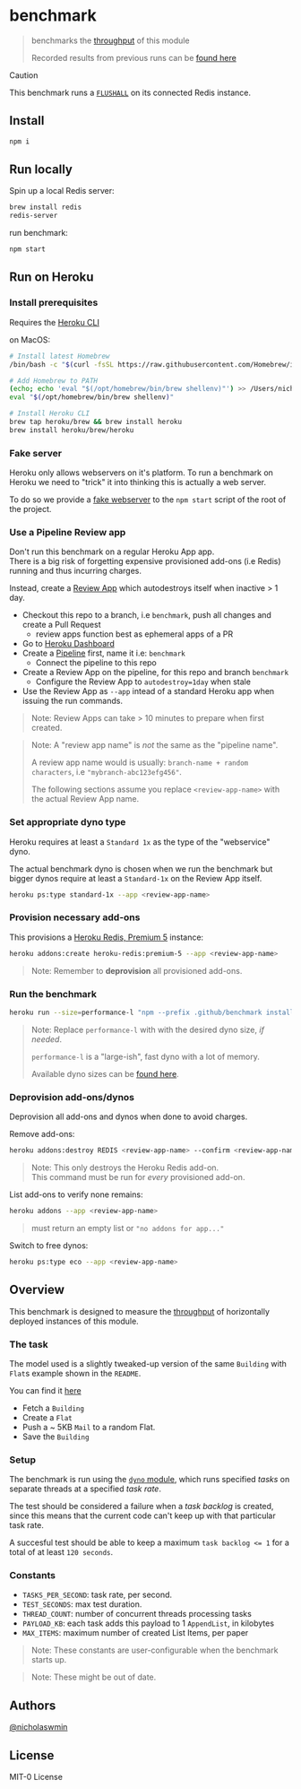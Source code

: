 # benchmark

> benchmarks the [throughput][throughput] of this module
>
> Recorded results from previous runs can be [found here][results]

> [!CAUTION]
> This benchmark runs a [`FLUSHALL`][flushall] on its connected Redis instance.

## Install

```bash
npm i
```

## Run locally

Spin up a local Redis server:

```bash
brew install redis
redis-server
```

run benchmark:

```bash
npm start
```

## Run on Heroku

### Install prerequisites

Requires the [Heroku CLI][heroku-cli]

on MacOS:

```bash
# Install latest Homebrew
/bin/bash -c "$(curl -fsSL https://raw.githubusercontent.com/Homebrew/install/HEAD/install.sh)"

# Add Homebrew to PATH
(echo; echo 'eval "$(/opt/homebrew/bin/brew shellenv)"') >> /Users/nicholaswmin/.bash_profile
eval "$(/opt/homebrew/bin/brew shellenv)"

# Install Heroku CLI
brew tap heroku/brew && brew install heroku
brew install heroku/brew/heroku
```

### Fake server

Heroku only allows webservers on it's platform. To run a benchmark on Heroku
we need to "trick" it into thinking this is actually a web server.

To do so we provide a [fake webserver][fake-server] to the `npm start`
script of the root of the project.

### Use a Pipeline Review app

Don't run this benchmark on a regular Heroku App app.\
There is a big risk of forgetting expensive provisioned add-ons (i.e Redis)
running and thus incurring charges.

Instead, create a [Review App][review-app] which autodestroys itself
when inactive > 1 day.

- Checkout this repo to a branch, i.e `benchmark`, push all changes
  and create a Pull Request
  - review apps function best as ephemeral apps of a PR
- Go to [Heroku Dashboard][heroku-dash]
- Create a [Pipeline][pipeline] first, name it i.e: `benchmark`
  - Connect the pipeline to this repo
- Create a Review App on the pipeline, for this repo and branch `benchmark`
  - Configure the Review App to `autodestroy=1day` when stale
- Use the Review App as `--app` intead of a standard Heroku app when issuing
  the run commands.

> Note: Review Apps can take > 10 minutes to prepare when first created.

> Note: A "review app name" is *not* the same as the "pipeline name". 
>
> A review app name would is usually: `branch-name + random characters`, 
> i.e `"mybranch-abc123efg456"`.
>
> The following sections assume you replace `<review-app-name>` with the 
> actual Review App name.
 
### Set appropriate dyno type

Heroku requires at least a `Standard 1x` as the type of the "webservice" dyno.

The actual benchmark dyno is chosen when we run the benchmark but bigger dynos
require at least a `Standard-1x` on the Review App itself.

```bash
heroku ps:type standard-1x --app <review-app-name>
```

### Provision necessary add-ons

This provisions a [Heroku Redis, Premium 5][redis-plans] instance:

```bash
heroku addons:create heroku-redis:premium-5 --app <review-app-name>
```

> Note: Remember to **deprovision** all provisioned add-ons.

### Run the benchmark

```bash
heroku run --size=performance-l "npm --prefix .github/benchmark install --omit=dev && npm --prefix .github/benchmark start" --app <review-app-name>
```

> Note: Replace `performance-l` with with the desired dyno size, *if needed*.  
>
> `performance-l` is a "large-ish", fast dyno with a lot of memory.  
>
> Available dyno sizes can be [found here][dynos].

### Deprovision add-ons/dynos

Deprovision all add-ons and dynos when done to avoid charges.

Remove add-ons:

```bash
heroku addons:destroy REDIS <review-app-name> --confirm <review-app-name>
```

> Note: This only destroys the Heroku Redis add-on.  
> This command must be run for *every* provisioned add-on.

List add-ons to verify none remains:

```bash
heroku addons --app <review-app-name>
```

> must return an empty list or `"no addons for app..."`

Switch to free dynos:

```bash
heroku ps:type eco --app <review-app-name>
```

## Overview

This benchmark is designed to measure the [throughput][throughput]
of horizontally deployed instances of this module.

### The task

The model used is a slightly tweaked-up version of the same `Building` with
`Flat`s example shown in the `README`.

You can find it [here][test-data]

- Fetch a `Building`
- Create a `Flat`
- Push a ~ 5KB `Mail` to a random Flat.
- Save the `Building`

### Setup

The benchmark is run using the [`dyno` module][dyno-module], which runs
specified *tasks* on separate threads at a specified *task rate*.

The test should be considered a failure when a *task backlog* is created,
since this means that the current code can't keep up with that particular
task rate.

A succesful test should be able to keep a maximum `task backlog <= 1`
for a total of at least `120 seconds`.

### Constants

- `TASKS_PER_SECOND`: task rate, per second.
- `TEST_SECONDS`: max test duration.
- `THREAD_COUNT`: number of concurrent threads processing tasks
- `PAYLOAD_KB`: each task adds this payload to 1 `AppendList`, in kilobytes
- `MAX_ITEMS`: maximum number of created List Items, per paper

> Note: These constants are user-configurable when the benchmark starts up.

> Note: These might be out of date.

## Authors

[@nicholaswmin][nicholaswmin]

## License

MIT-0 License

[round-robin]: https://en.wikipedia.org/wiki/Round-robin_scheduling
[child_process]: https://nodejs.org/api/child_process.html
[fork]: https://nodejs.org/api/child_process.html#child_processforkmodulepath-args-options
[nicholaswmin]: https://github.com/nicholaswmin
[flushall]: https://redis.io/docs/latest/commands/flushall/
[throughput]: https://en.wikipedia.org/wiki/Network_throughput
[dynos]: https://devcenter.heroku.com/articles/limits#dynos
[fake-server]: bench/fake-server.js
[test-data]: /test/util/model/index.js
[results]: results/
[heroku-cli]: https://devcenter.heroku.com/articles/heroku-cli
[heroku-dash]: https://dashboard.heroku.com/apps
[heroku-redis]: https://devcenter.heroku.com/articles/heroku-redis
[redis-plans]: https://elements.heroku.com/addons/heroku-redis#pricing
[review-app]: https://devcenter.heroku.com/articles/github-integration-review-apps
[pipeline]: https://devcenter.heroku.com/articles/pipelines
[dyno-module]: lib/dyno
